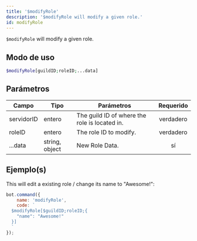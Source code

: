 ```yaml
---
title: '$modifyRole'
description: '$modifyRole will modify a given role.'
id: modifyRole
---
```


`$modifyRole` will modify a given role.

## Modo de uso

```php
$modifyRole[guildID;roleID;...data]
```

## Parámetros

| Campo      | Tipo           | Parámetros                                    | Requerido |
| ---------- | -------------- | --------------------------------------------- |:---------:|
| servidorID | entero         | The guild ID of where the role is located in. | verdadero |
| roleID     | entero         | The role ID to modify.                        | verdadero |
| ...data    | string, object | New Role Data.                                |    sí     |

## Ejemplo(s)

This will edit a existing role / change its name to "Awesome!":

```javascript
bot.command({
    name: 'modifyRole',
    code: `
  $modifyRole[$guildID;roleID;{
    "name": "Awesome!"
  }]
  `
});
```